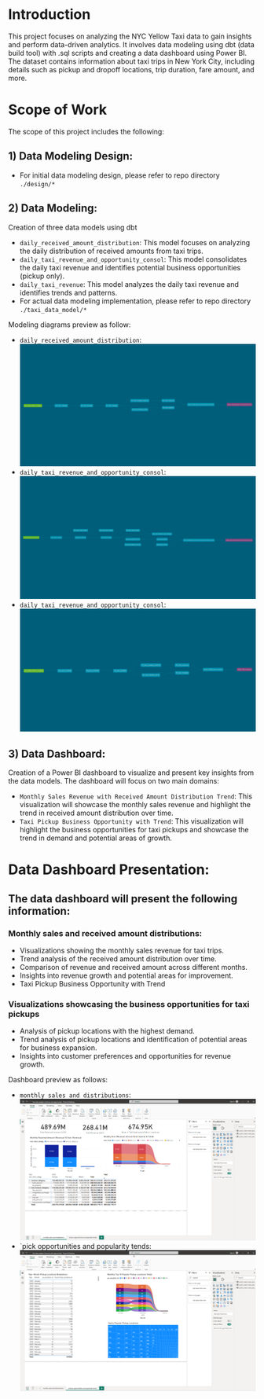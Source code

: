
# Introduction
This project focuses on analyzing the NYC Yellow Taxi data to gain insights and perform data-driven analytics. It involves data modeling using dbt (data build tool) with .sql scripts and creating a data dashboard using Power BI. The dataset contains information about taxi trips in New York City, including details such as pickup and dropoff locations, trip duration, fare amount, and more.


# Scope of Work
The scope of this project includes the following:

## 1) Data Modeling Design:
- For initial data modeling design, please refer to repo directory `./design/*`

## 2) Data Modeling:
Creation of three data models using dbt 
- `daily_received_amount_distribution`: This model focuses on analyzing the daily distribution of received amounts from taxi trips. 
- `daily_taxi_revenue_and_opportunity_consol`: This model consolidates the daily taxi revenue and identifies potential business opportunities (pickup only).
- `daily_taxi_revenue`: This model analyzes the daily taxi revenue and identifies trends and patterns.
- For actual data modeling implementation, please refer to repo directory `./taxi_data_model/*`

Modeling diagrams preview as follow:
- `daily_received_amount_distribution`: <img src="./datamodeling/daily_received_amount_distribution.png">
- `daily_taxi_revenue_and_opportunity_consol`: <img src="./datamodeling/daily_taxi_revenue_and_opportunity_consol.png">
- `daily_taxi_revenue_and_opportunity_consol`: <img src="./datamodeling/daily_taxi_revenue.png">



## 3) Data Dashboard:
Creation of a Power BI dashboard to visualize and present key insights from the data models.
The dashboard will focus on two main domains:
- `Monthly Sales Revenue with Received Amount Distribution Trend`: This visualization will showcase the monthly sales revenue and highlight the trend in received amount distribution over time.
- `Taxi Pickup Business Opportunity with Trend`: This visualization will highlight the business opportunities for taxi pickups and showcase the trend in demand and potential areas of growth.


# Data Dashboard Presentation:
## The data dashboard will present the following information:

### Monthly sales and received amount distributions:
- Visualizations showing the monthly sales revenue for taxi trips.
- Trend analysis of the received amount distribution over time.
- Comparison of revenue and received amount across different months.
- Insights into revenue growth and potential areas for improvement.
- Taxi Pickup Business Opportunity with Trend

### Visualizations showcasing the business opportunities for taxi pickups
- Analysis of pickup locations with the highest demand.
- Trend analysis of pickup locations and identification of potential areas for business expansion.
- Insights into customer preferences and opportunities for revenue growth.


Dashboard preview as follows:
- `monthly sales and distributions`: <img src="./dashboard/monthly_sales_and_distributions.png">
- `pick opportunities and popularity tends: <img src="./dashboard/pick_opportunities_and_popularity_tends.png">